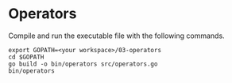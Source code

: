# Operators

Compile and run the executable file with the following commands.

```
export GOPATH=<your workspace>/03-operators
cd $GOPATH
go build -o bin/operators src/operators.go
bin/operators
```
